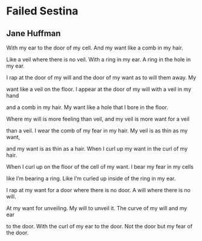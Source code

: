 # Failed Sestina
## Jane Huffman
With my ear to the door
of my cell. And my want
like a comb in my hair.

Like a veil where there is no
veil. With a ring in my ear.
A ring in the hole in my ear.

I rap at the door of my will
and the door of my want
as to will them away. My

want like a veil on the floor.
I appear at the door of my
will with a veil in my hand

and a comb in my hair.
My want like a hole that
I bore in the floor.

Where my will is more
feeling than veil, and my veil
is more want for a veil

than a veil. I wear the comb
of my fear in my hair.
My veil is as thin as my want,

and my want is as thin
as a hair. When I curl up my
want in the curl of my hair.

When I curl up on the floor
of the cell of my want.
I bear my fear in my cells

like I’m bearing a ring.
Like I’m curled up inside
of the ring in my ear.

I rap at my want for a door
where there is no door.
A will where there is no will.

At my want for unveiling.
My will to unveil it. The curve
of my will and my ear

to the door. With the curl
of my ear to the door. Not
the door but my fear of the door.